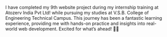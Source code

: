 I have completed my 9th website project during my internship training at Atozerv India Pvt Ltd! while pursuing my studies at V.S.B. College of Engineering Technical Campus. This journey has been a fantastic learning experience, providing me with hands-on practice and insights into real-world web development. Excited for what’s ahead! 🚀✨ 
